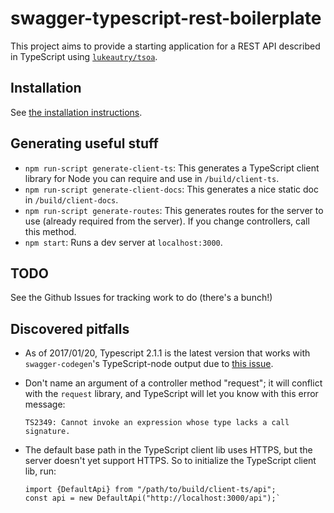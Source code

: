 # swagger-typescript-rest-boilerplate

This project aims to provide a starting application for a REST API described in TypeScript using
[`lukeautry/tsoa`](https://github.com/lukeautry/tsoa).

## Installation

See [the installation instructions](./INSTALLATION.MD).

## Generating useful stuff

* `npm run-script generate-client-ts`: This generates a TypeScript client library for Node you can
    require and use in `/build/client-ts`.
* `npm run-script generate-client-docs`: This generates a nice static doc in `/build/client-docs`.
* `npm run-script generate-routes`: This generates routes for the server to use (already required
    from the server). If you change controllers, call this method.
* `npm start`: Runs a dev server at `localhost:3000`.

## TODO

See the Github Issues for tracking work to do (there's a bunch!)

## Discovered pitfalls

* As of 2017/01/20, Typescript 2.1.1 is the latest version that works with `swagger-codegen`'s
    TypeScript-node output due to [this
    issue](https://github.com/swagger-api/swagger-codegen/issues/4375).
* Don't name an argument of a controller method "request"; it will conflict with the `request`
    library, and TypeScript will let you know with this error message:
    ```
    TS2349: Cannot invoke an expression whose type lacks a call signature.
    ```
* The default base path in the TypeScript client lib uses HTTPS, but the server doesn't yet
    support HTTPS. So to initialize the TypeScript client lib, run:

    ```
    import {DefaultApi} from "/path/to/build/client-ts/api";
    const api = new DefaultApi("http://localhost:3000/api");`
    ```
